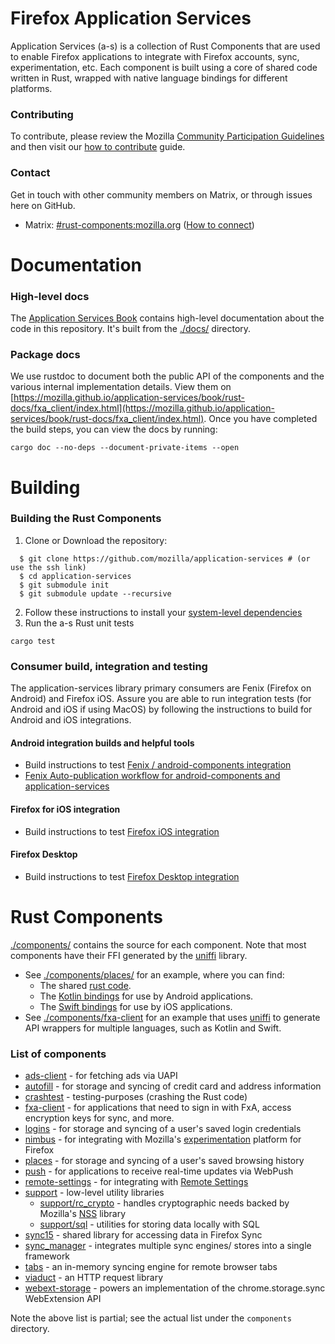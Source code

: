 # Firefox Application Services

Application Services (a-s) is a collection of Rust Components that are used to enable Firefox applications to integrate with Firefox accounts, sync, experimentation, etc. Each component is built using a core of shared code written in Rust, wrapped with native language bindings for different platforms.

### Contributing
To contribute, please review the Mozilla [Community Participation Guidelines](https://www.mozilla.org/en-US/about/governance/policies/participation/) and then visit our [how to contribute](docs/contributing.md) guide.

### Contact
Get in touch with other community members on Matrix, or through issues here on GitHub.
- Matrix: [#rust-components:mozilla.org](https://chat.mozilla.org/#/room/#rust-components:mozilla.org) ([How to connect](https://wiki.mozilla.org/Matrix#Connect_to_Matrix))

# Documentation

### High-level docs

The [Application Services Book](https://mozilla.github.io/application-services/book/index.html) contains high-level documentation about the code in this repository.  It's built from the [./docs/](docs) directory.

### Package docs

We use rustdoc to document both the public API of the components and the various internal implementation details.  View them on [https://mozilla.github.io/application-services/book/rust-docs/fxa_client/index.html](https://mozilla.github.io/application-services/book/rust-docs/fxa_client/index.html).  Once you have completed the build steps, you can view the docs by running:

```shell
cargo doc --no-deps --document-private-items --open
```

# Building

### Building the Rust Components
1. Clone or Download the repository:
```shell
  $ git clone https://github.com/mozilla/application-services # (or use the ssh link)
  $ cd application-services
  $ git submodule init
  $ git submodule update --recursive
  ```
2. Follow these instructions to install your [system-level dependencies](docs/building.md#building-application-services)
3. Run the a-s Rust unit tests
```shell
cargo test
```

### Consumer build, integration and testing
The application-services library primary consumers are Fenix (Firefox on Android) and Firefox iOS. Assure you are able to run integration tests (for Android and iOS if using MacOS) by following the instructions to build for Android and iOS integrations.  

#### Android integration builds and helpful tools
* Build instructions to test [Fenix / android-components integration](docs/building.md#building-for-fenix)
* [Fenix Auto-publication workflow for android-components and application-services](https://github.com/mozilla-mobile/fenix/#auto-publication-workflow-for-android-components-and-application-services)


#### Firefox for iOS integration
* Build instructions to test [Firefox iOS integration](docs/building.md#building-for-firefox-ios)

#### Firefox Desktop
* Build instructions to test [Firefox Desktop integration](docs/building.md#building-for-firefox-desktop)

# Rust Components

[./components/](components) contains the source for each component. Note that most components have their FFI generated
by the [uniffi](https://github.com/mozilla/uniffi-rs/) library.
* See [./components/places/](components/places) for an example, where you can
    find:
  * The shared [rust code](components/places/src).
  * The [Kotlin bindings](components/places/android) for use by Android
      applications.
  * The [Swift bindings](components/places/ios) for use by iOS applications.
* See [./components/fxa-client](components/fxa-client) for an example that uses
    [uniffi](https://github.com/mozilla/uniffi-rs/) to generate API wrappers for
    multiple languages, such as Kotlin and Swift.

### List of components

* [ads-client](/components/ads-client) - for fetching ads via UAPI
* [autofill](components/autofill) - for storage and syncing of credit card and
  address information
* [crashtest](components/crashtest) - testing-purposes (crashing the Rust code)
* [fxa-client](components/fxa-client) - for applications that need to sign in
  with FxA, access encryption keys for sync, and more.
* [logins](components/logins) - for storage and syncing of a user's saved login
  credentials
* [nimbus](components/nimbus) - for integrating with Mozilla's [experimentation](https://mozilla.github.io/experimenter-docs/) platform for Firefox
* [places](components/places) - for storage and syncing of a user's saved
  browsing history
* [push](components/push) - for applications to receive real-time updates via
  WebPush
* [remote-settings](components/remote-settings) - for integrating with [Remote Settings](https://remote-settings.readthedocs.io/)
* [support](components/support) - low-level utility libraries
  * [support/rc_crypto](components/support/rc_crypto) - handles cryptographic needs backed by Mozilla's
    [NSS](https://developer.mozilla.org/en-US/docs/Mozilla/Projects/NSS) library
  * [support/sql](components/support/sql) - utilities for storing data locally
    with SQL
* [sync15](components/sync15) - shared library for accessing data in Firefox
  Sync
* [sync_manager](components/sync_manager) - integrates multiple sync engines/
  stores into a single framework
* [tabs](components/tabs) - an in-memory syncing engine for remote browser tabs
* [viaduct](components/viaduct) - an HTTP request library
* [webext-storage](components/webext-storage) - powers an implementation of the
chrome.storage.sync WebExtension API

Note the above list is partial; see the actual list under the `components` directory.
